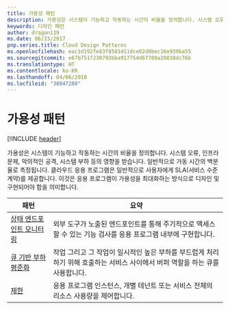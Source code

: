 ```yaml
---
title: 가용성 패턴
description: 가용성은 시스템이 기능하고 작동하는 시간의 비율을 정의합니다. 시스템 오류, 인프라 문제, 악의적인 공격, 시스템 부하 등의 영향을 받습니다. 일반적으로 가동 시간의 백분율로 측정됩니다. 클라우드 응용 프로그램은 일반적으로 사용자에게 SLA(서비스 수준 계약)를 제공합니다. 이것은 응용 프로그램이 가용성을 최대화하는 방식으로 디자인 및 구현되어야 함을 의미합니다.
keywords: 디자인 패턴
author: dragon119
ms.date: 06/23/2017
pnp.series.title: Cloud Design Patterns
ms.openlocfilehash: eac1d192fe83f8501d11dce02d9bec16e939ba55
ms.sourcegitcommit: e67b751f230792bba917754d67789a20810dc76b
ms.translationtype: HT
ms.contentlocale: ko-KR
ms.lasthandoff: 04/06/2018
ms.locfileid: "30847280"
---
```

# <a name="availability-patterns"></a>가용성 패턴

[!INCLUDE [header](../../_includes/header.md)]

가용성은 시스템이 기능하고 작동하는 시간의 비율을 정의합니다. 시스템 오류, 인프라 문제, 악의적인 공격, 시스템 부하 등의 영향을 받습니다. 일반적으로 가동 시간의 백분율로 측정됩니다. 클라우드 응용 프로그램은 일반적으로 사용자에게 SLA(서비스 수준 계약)를 제공합니다. 이것은 응용 프로그램이 가용성을 최대화하는 방식으로 디자인 및 구현되어야 함을 의미합니다.


|                            패턴                             |                                                           요약                                                            |
|----------------------------------------------------------------|------------------------------------------------------------------------------------------------------------------------------|
| [상태 엔드포인트 모니터링](../health-endpoint-monitoring.md) | 외부 도구가 노출된 엔드포인트를 통해 주기적으로 액세스할 수 있는 기능 검사를 응용 프로그램 내부에 구현합니다. |
|  [큐 기반 부하 평준화](../queue-based-load-leveling.md)  | 작업 그리고 그 작업이 일시적인 높은 부하를 부드럽게 처리하기 위해 호출하는 서비스 사이에서 버퍼 역할을 하는 큐를 사용합니다.  |
|                 [제한](../throttling.md)                 |   응용 프로그램 인스턴스, 개별 테넌트 또는 서비스 전체의 리소스 사용량을 제어합니다.    |

